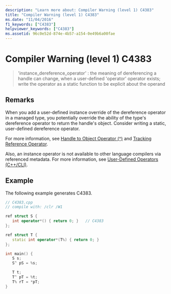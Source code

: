 ```yaml
---
description: "Learn more about: Compiler Warning (level 1) C4383"
title: "Compiler Warning (level 1) C4383"
ms.date: "11/04/2016"
f1_keywords: ["C4383"]
helpviewer_keywords: ["C4383"]
ms.assetid: 96c0e52d-874e-4b57-a154-0e49b6a00fae
---
```

# Compiler Warning (level 1) C4383

> 'instance_dereference_operator' : the meaning of dereferencing a handle can change, when a user-defined 'operator' operator exists; write the operator as a static function to be explicit about the operand

## Remarks

When you add a user-defined instance override of the dereference operator in a managed type, you potentially override the ability of the type's dereference operator to return the handle's object. Consider writing a static, user-defined dereference operator.

For more information, see [Handle to Object Operator (^)](../../extensions/handle-to-object-operator-hat-cpp-component-extensions.md) and [Tracking Reference Operator](../../extensions/tracking-reference-operator-cpp-component-extensions.md).

Also, an instance operator is not available to other language compilers via referenced metadata. For more information, see [User-Defined Operators (C++/CLI)](../../dotnet/user-defined-operators-cpp-cli.md).

## Example

The following example generates C4383.

```cpp
// C4383.cpp
// compile with: /clr /W1

ref struct S {
   int operator*() { return 0; }   // C4383
};

ref struct T {
   static int operator*(T%) { return 0; }
};

int main() {
   S s;
   S^ pS = %s;

   T t;
   T^ pT = %t;
   T% rT = *pT;
}
```
